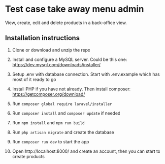# Test case take away menu admin

View, create, edit and delete products in a back-office view.

## Installation instructions

1. Clone or download and unzip the repo

2. Install and configure a MySQL server. Could be this one: https://dev.mysql.com/downloads/installer/

3. Setup .env with database connection. Start with .env.example which has most of it ready to go

4. Install PHP if you have not already. Then install composer: https://getcomposer.org/download/

5. Run `composer global require laravel/installer`

6. Run `composer install` and `composer update` if needed

7. Run `npm install` and `npm run build`

8. Run `php artisan migrate` and create the database

9. Run `composer run dev` to start the app

10. Open http://localhost:8000/ and create an account, then you can start to create products

